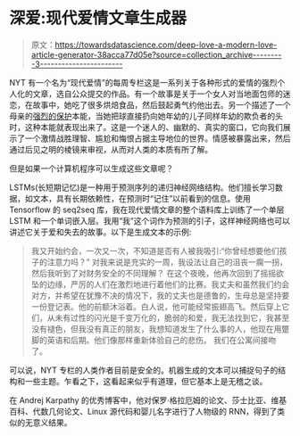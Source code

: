 # 深爱:现代爱情文章生成器

> 原文：<https://towardsdatascience.com/deep-love-a-modern-love-article-generator-38acca77d05e?source=collection_archive---------3----------------------->

NYT 有一个名为“现代爱情”的每周专栏这是一系列关于各种形式的爱情的强烈个人化的文章，选自公众提交的作品。有一个故事是关于一个女人对当地面包师的迷恋，在故事中，她吃了很多烘焙食品，然后鼓起勇气约他出去。另一个描述了一个母亲的[强烈的保护](https://www.nytimes.com/2017/03/10/style/modern-love-when-a-mom-bullies-back.html)本能，当她把球直接扔向她年幼的儿子同样年幼的欺负者的头时，这种本能就表现出来了。这是一个迷人的、幽默的、真实的窗口，它向我们展示了一个激情战胜理智、尴尬和悔恨占据主导地位的世界。情感被暴露出来，然后通过后见之明的棱镜来审视，从而对人类的本质有所了解。

但是如果一个计算机程序可以生成这些文章呢？

LSTMs(长短期记忆)是一种用于预测序列的递归神经网络结构。他们擅长学习数据，如文本，具有长期依赖性，在预测时“记住”以前看到的信息。使用 Tensorflow 的 seq2seq 库，我在现代爱情文章的整个语料库上训练了一个单层 LSTM 和一个单词嵌入层。我用“我”这个词作为预测的引子，这样神经网络也可以讲述它关于爱和失去的故事。以下是生成文本的示例:

> 我又开始约会，一次又一次，不知道是否有人被我吸引:“你曾经想要他们孩子的注意力吗？”
> 对我来说是充实的一周，我设法让自己的沮丧一瘸一拐，然后我听到了对财务安全的不同理解？
> 在这个夜晚，他再次回到了摇摇欲坠的边缘，严厉的人们在激烈地进行着他们的比赛。我丈夫和虽然我们约会对方，并希望在犹豫不决的情况下，我的丈夫也是德鲁的，生母总是坚持要一份登记表。他的前额沐浴着。白人说，他可能经常振翅高飞。然后穿上它们，从未有过性的闪光是千变万化的，脆弱的和爱，我无法找到它，我甚至没有褪色，但我没有真正的朋友，我想知道发生了什么事的人，他现在用蹩脚的英语和后期。他们像那样重新体验自己的悲伤。
> 我们在公寓间接吻了。

可以说，NYT 专栏的人类作者目前是安全的。机器生成的文本可以捕捉句子的结构和一些主题。乍看之下，这看起来似乎有道理，但它基本上是无稽之谈。

在 Andrej Karpathy 的优秀博客中，他对保罗·格拉厄姆的论文、莎士比亚、维基百科、代数几何论文、Linux 源代码和婴儿名字进行了人物级的 RNN，得到了类似的无意义结果。